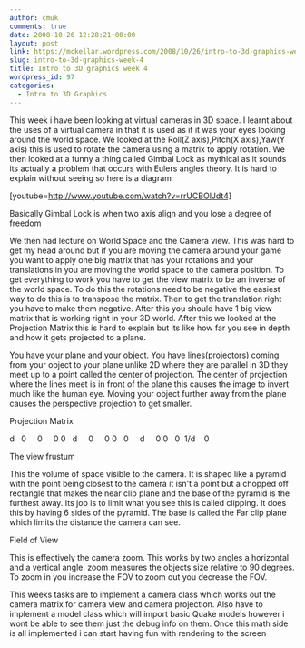 ```yaml
---
author: cmuk
comments: true
date: 2008-10-26 12:28:21+00:00
layout: post
link: https://mckellar.wordpress.com/2008/10/26/intro-to-3d-graphics-week-4/
slug: intro-to-3d-graphics-week-4
title: Intro to 3D graphics week 4
wordpress_id: 97
categories:
  - Intro to 3D Graphics
---
```


This week i have been looking at virtual cameras in 3D space. I learnt about the uses of a virtual camera in that it is used as if it was your eyes looking around the world space. We looked at the Roll(Z axis),Pitch(X axis),Yaw(Y axis) this is used to rotate the camera using a matrix to apply rotation. We then looked at a funny a thing called Gimbal Lock as mythical as it sounds its actually a problem that occurs with Eulers angles theory. It is hard to explain without seeing so here is a diagram

[youtube=http://www.youtube.com/watch?v=rrUCBOlJdt4]

Basically Gimbal Lock is when two axis align and you lose a degree of freedom

We then had lecture on World Space and the Camera view. This was hard to get my head around but if you are moving the camera around your game you want to apply one big matrix that has your rotations and your translations in you are moving the world space to the camera position. To get everything to work you have to get the view matrix to be an inverse of the world space. To do this the rotations need to be negative the easiest way to do this is to transpose the matrix. Then to get the translation right you have to make them negative. After this you should have 1 big view matrix that is working right in your 3D world. After this we looked at the Projection Matrix this is hard to explain but its like how far you see in depth and how it gets projected to a plane.

You have your plane and your object. You have lines(projectors) coming from your object to your plane unlike 2D where they are parallel in 3D they meet up to a point called the center of projection. The center of projection where the lines meet is in front of the plane this causes the image to invert much like the human eye. Moving your object further away from the plane causes the perspective projection to get smaller.

Projection Matrix

d   0     0     0
0   d     0     0
0   0     d     0
0   0  1/d    0

The view frustum

This the volume of space visible to the camera. It is shaped like a pyramid with the point being closest to the camera it isn't a point but a chopped off rectangle that makes the near clip plane and the base of the pyramid is the furthest away. Its job is to limit what you see this is called clipping. It does this by having 6 sides of the pyramid. The base is called the Far clip plane which limits the distance the camera can see.

Field of View

This is effectively the camera zoom. This works by two angles a horizontal and a vertical angle. zoom measures the objects size relative to 90 degrees. To zoom in you increase the FOV to zoom out you decrease the FOV.

This weeks tasks are to implement a camera class which works out the camera matrix for camera view and camera projection. Also have to implement a model class which will import basic Quake models however i wont be able to see them just the debug info on them. Once this math side is all implemented i can start having fun with rendering to the screen
